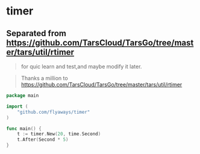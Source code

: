 # timer

## Separated from https://github.com/TarsCloud/TarsGo/tree/master/tars/util/rtimer

> for quic learn and test,and maybe modify it later.

> Thanks a million to https://github.com/TarsCloud/TarsGo/tree/master/tars/util/rtimer

```go
package main

import (
	"github.com/flyaways/timer"
)

func main() {
	t := timer.New(20, time.Second)
	t.After(Second * 5)
}
```
